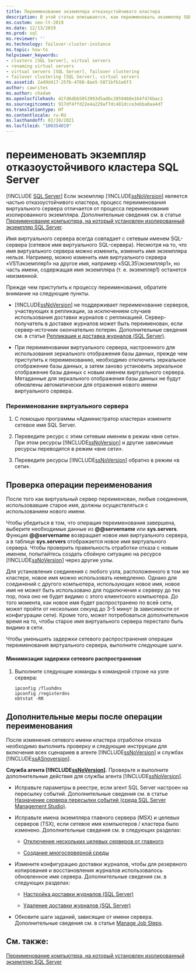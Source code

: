 ```yaml
---
title: Переименование экземпляра отказоустойчивого кластера
description: В этой статье описывается, как переименовать экземпляр SQL Server, являющийся частью отказоустойчивого кластера. Эта операция отличается от переименования изолированного экземпляра.
ms.custom: seo-lt-2019
ms.date: 12/13/2019
ms.prod: sql
ms.reviewer: ''
ms.technology: failover-cluster-instance
ms.topic: how-to
helpviewer_keywords:
- clusters [SQL Server], virtual servers
- renaming virtual servers
- virtual servers [SQL Server], failover clustering
- failover clustering [SQL Server], virtual servers
ms.assetid: 2a49d417-25fb-4760-8ae5-5871bfb1e6f3
author: cawrites
ms.author: chadam
ms.openlocfilehash: 42fd6dbb5053993d5ad6c2859460e164f476bac1
ms.sourcegitcommit: 917df4ffd22e4a229af7dc481dcce3ebba0aa4d7
ms.translationtype: HT
ms.contentlocale: ru-RU
ms.lasthandoff: 02/10/2021
ms.locfileid: "100354019"
---
```

# <a name="rename-a-sql-server-failover-cluster-instance"></a>переименовать экземпляр отказоустойчивого кластера SQL Server
[!INCLUDE [SQL Server](../../../includes/applies-to-version/sqlserver.md)]
  Если экземпляр [!INCLUDE[ssNoVersion](../../../includes/ssnoversion-md.md)] является частью отказоустойчивого кластера, процесс переименования виртуального сервера отличается от процесса переименования изолированного экземпляра. Дополнительные сведения см. в статье [Переименование компьютера, на который установлен изолированный экземпляр SQL Server](../../../database-engine/install-windows/rename-a-computer-that-hosts-a-stand-alone-instance-of-sql-server.md).  
  
 Имя виртуального сервера всегда совпадает с сетевым именем SQL-сервера (сетевое имя виртуального SQL-сервера). Несмотря на то, что имя виртуального сервера можно изменить, изменить имя экземпляра нельзя. Например, можно изменить имя виртуального сервера «VS1\экземпляр1» на другое имя, например «SQL35\экземпляр1», но часть имени, содержащая имя экземпляра (т. е. экземпляр1) останется неизменной.  
  
 Прежде чем приступить к процессу переименования, обратите внимание на следующие пункты.  
  
-   [!INCLUDE[ssNoVersion](../../../includes/ssnoversion-md.md)] не поддерживает переименование серверов, участвующих в репликации, за исключением случаев использования доставки журналов с репликацией. Сервер-получатель в доставке журналов может быть переименован, если сервер-источник окончательно потерян. Дополнительные сведения см. в статье [Репликация и доставка журналов (SQL Server)](../../../database-engine/log-shipping/log-shipping-and-replication-sql-server.md).  
  
-   При переименовании виртуального сервера, настроенного для использования зеркального отображения базы данных, прежде чем приступить к переименованию, необходимо отключить зеркальное отображение базы данных, а затем заново установить зеркальное отображение базы данных с новым именем виртуального сервера. Метаданные для зеркального отображения базы данных не будут обновлены автоматически для отражения нового имени виртуального сервера.  
  
### <a name="to-rename-a-virtual-server"></a>Переименование виртуального сервера  
  
1.  С помощью программы «Администратор кластера» измените сетевое имя SQL Server.  
  
2.  Переведите ресурс с этим сетевым именем в режим «вне сети». При этом ресурсы [!INCLUDE[ssNoVersion](../../../includes/ssnoversion-md.md)] и другие зависимые ресурсы переводятся в режим «вне сети».  
  
3.  Переведите ресурсы [!INCLUDE[ssNoVersion](../../../includes/ssnoversion-md.md)] обратно в режим «в сети».  
  
## <a name="verify-the-renaming-operation"></a>Проверка операции переименования  
 После того как виртуальный сервер переименован, любые соединения, использовавшие старое имя, должны осуществляться с использованием нового имени.  
  
 Чтобы убедиться в том, что операция переименования завершена, выберите необходимые данные из **@@servername** или **sys.servers**. Функция **@@servername** возвращает новое имя виртуального сервера, а в таблице **sys.servers** отображается новое имя виртуального сервера. Чтобы проверить правильность отработки отказа с новым именем, попытайтесь создать сбойную ситуацию на ресурсе [!INCLUDE[ssNoVersion](../../../includes/ssnoversion-md.md)] через другие узлы.  
  
 Для установления соединения с любого узла, расположенного в том же кластере, новое имя можно использовать немедленно. Однако для соединений с другого компьютера, использующих новое имя, новое имя не может быть использовано для подключения к серверу до тех пор, пока оно не будет видимо с этого клиентского компьютера. До того момента, как новое имя будет распространено по всей сети, может пройти от нескольких секунд до 3-5 минут (в зависимости от конфигурации сети). Кроме того, может потребоваться дополнительное время на то, чтобы старое имя виртуального сервера перестало быть видимо в сети.  
  
 Чтобы уменьшить задержки сетевого распространения операции переименования виртуального сервера, выполните следующие шаги.  
  
#### <a name="to-minimize-network-propagation-delay"></a>Минимизация задержки сетевого распространения  
  
1.  Выполните следующие команды в командной строке на узле сервера:  
  
    ```  
    ipconfig /flushdns  
    ipconfig /registerdns  
    nbtstat -RR  
    ```  
  
## <a name="additional-considerations-after-the-renaming-operation"></a>Дополнительные меры после операции переименования  
 После изменения сетевого имени кластера отработки отказа необходимо выполнить проверку и следующие инструкции для включения всех сценариев в агенте [!INCLUDE[ssNoVersion](../../../includes/ssnoversion-md.md)] и службах [!INCLUDE[ssASnoversion](../../../includes/ssasnoversion-md.md)].  
  
 **Служба агента [!INCLUDE[ssNoVersion](../../../includes/ssnoversion-md.md)].** Проверьте и выполните дополнительные действия для службы агента [!INCLUDE[ssNoVersion](../../../includes/ssnoversion-md.md)].  
  
-   Исправьте параметры в реестре, если агент SQL Server настроен на пересылку событий. Дополнительные сведения см. в статье [Назначение сервера пересылки событий (среда SQL Server Management Studio)](../../../ssms/agent/designate-an-events-forwarding-server-sql-server-management-studio.md).  
  
-   Исправьте имена экземпляра главного сервера (MSX) и целевых серверов (TSX), если сетевое имя компьютеров / кластера было изменено. Дополнительные сведения см. в следующих разделах:  
  
    -   [Отключение нескольких целевых серверов от главного](../../../ssms/agent/defect-multiple-target-servers-from-a-master-server.md)  
  
    -   [Создание многосерверной среды](../../../ssms/agent/create-a-multiserver-environment.md)  
  
-   Измените конфигурацию доставки журналов, чтобы для резервного копирования и восстановления журналов использовалось обновленное имя сервера. Дополнительные сведения см. в следующих разделах:  
  
    -   [Настройка доставки журналов (SQL Server)](../../../database-engine/log-shipping/configure-log-shipping-sql-server.md)  
  
    -   [Удаление доставки журналов (SQL Server)](../../../database-engine/log-shipping/remove-log-shipping-sql-server.md)  
  
-   Обновите шаги заданий, зависящие от имени сервера. Дополнительные сведения см. в статье [Manage Job Steps](../../../ssms/agent/manage-job-steps.md).  
  
## <a name="see-also"></a>См. также:  
 [Переименование компьютера, на который установлен изолированный экземпляр SQL Server](../../../database-engine/install-windows/rename-a-computer-that-hosts-a-stand-alone-instance-of-sql-server.md)  
  
